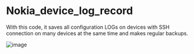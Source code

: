 # Nokia_device_log_record
With this code, it saves all configuration LOGs on devices with SSH connection on many devices at the same time and makes regular backups.

![image](https://user-images.githubusercontent.com/96883175/161238106-27b7c6f9-59ff-4505-868d-758f3dcf46f6.png)
